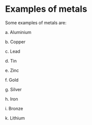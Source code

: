 # Examples of metals

Some examples of metals are:

a. Aluminium

b. Copper

c. Lead

d. Tin

e. Zinc

f. Gold

g. Silver

h. Iron

i. Bronze

k. Lithium
